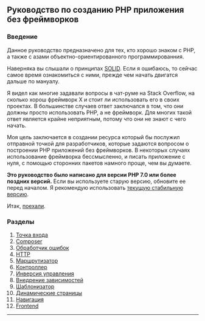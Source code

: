 ## Руководство по созданию PHP приложения без фреймворков

### Введение

Данное руководство предназначено для тех, кто хорошо знаком с PHP, а также с азами объектно-ориентированного программированния.

Наверняка вы слышали о принципах [SOLID](https://ru.wikipedia.org/wiki/SOLID_(%D0%BE%D0%B1%D1%8A%D0%B5%D0%BA%D1%82%D0%BD%D0%BE-%D0%BE%D1%80%D0%B8%D0%B5%D0%BD%D1%82%D0%B8%D1%80%D0%BE%D0%B2%D0%B0%D0%BD%D0%BD%D0%BE%D0%B5_%D0%BF%D1%80%D0%BE%D0%B3%D1%80%D0%B0%D0%BC%D0%BC%D0%B8%D1%80%D0%BE%D0%B2%D0%B0%D0%BD%D0%B8%D0%B5)). Если я ошибаюсь, то сейчас самое время ознакомиться с ними, прежде чем начать двигатся дальше по мануалу.

Я видел как многие задавали вопросы в чат-руме на Stack Overflow, на сколько хорош фреймворк X и стоит ли использовать его в своих проектах. В большинстве случаев ответ заключался в том, что они должны просто использовать PHP, а не фреймворк. Для многих такой ответ является крайне неприятным, потому что они не знают с чего начать.

Моя цель заключается в создании ресурса который бы послужил отправной точкой для разработчиков, которые задаются вопросом о построении PHP приложений без фреймворков. В некоторых случаях использование фреймворка бессмысленно, и писать приложение с нуля, с помощью сторонних пакетов намного проще, чем вы думаете.

**Это руководство было написано для версии PHP 7.0 или более поздних версий.** Если вы используете старую версию, обновите ее перед началом. Я рекомендую использовать [текущую стабильную версию](http://php.net/downloads.php).

Итак, [поехали](01-front-controller.md).

### Разделы

1. [Точка входа](01-front-controller.md)
2. [Composer](02-composer.md)
3. [Обработчик ошибок](03-error-handler.md)
4. [HTTP](04-http.md)
5. [Маршрутизатор](05-router.md)
6. [Контроллер](06-controller.md)
7. [Инверсия управления](07-inversion-of-control.md)
8. [Внедрение зависимостей](08-dependency-injector.md)
9. [Шаблонизатор](09-templating.md)
10. [Динамические страницы](10-dynamic-pages.md)
11. [Навигация](11-page-menu.md)
12. [Frontend](12-frontend.md)

---
